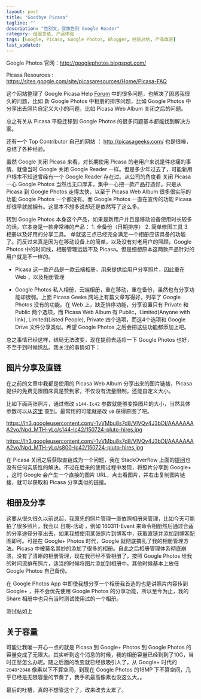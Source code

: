 ```yaml
---
layout: post
title: "Goodbye Picasa"
tagline: ""
description: "告别文，就像告别 Google Reader"
category: 经验总结, 产品体验
tags: [Google, Picasa, Google Photos, Blogger, 经验总结, 产品体验]
last_updated: 
---
```



Google Photos 官网：<http://googlephotos.blogspot.com/>

Picasa Resources : <https://sites.google.com/site/picasaresources/Home/Picasa-FAQ>

这个网站整理了 Google Picasa Help [Forum](http://www.google.com/support/forum/p/Picasa?hl=en) 中的很多问题，也解决了困惑我很久的问题，比如 新 Google Photos 中相册的排序问题，比如 Google Photos 中分享出去照片自定义大小的问题，比如 Picasa Web Album 关闭之后的问题。

总之有关从 Picasa 平稳迁移到 Google Photos 的很多问题基本都能找到解决方案。


还有一个 Top Contributor 自己的网站 ： <http://picasageeks.com/> 也是很棒，总结了各种经验。

虽然 Google 关闭 Picasa 来看，对长期使用 Picasa 的老用户来说是件悲痛的事情，就像当时 Google 关闭 Google Reader 一样。但是多少年过去了，可能新用户根本不知道曾经有一个 Google Reader 存在过。从公司的角度看 关闭 Picasa 一心 Google Photos 当然也无口厚非，集中一心把一款产品打造好。只是从 Picasa 到 Google Photos 走得太快，以至于 Picasa Web Album 很多很实际的功能 Google Photos 一个都没有。而 Google Photos 一直在宣传的功能 Picasa 却很早就就拥有。这里本不想多说却还是依然写了这么多。

转到 Google Photos 本身这个产品，如果是新用户并且是移动设备使用时长较多的话，它本身是一款非常棒的产品： 1. 全备份（日期排序） 2. 简单修图工具 3. 相册以及好用的分享工具。 单就这三点已经完全满足一个相册应该具备的功能了。而反过来真是因为在移动设备上的简单，以及没有对老用户的照顾，Google Photos 中的时间线，相册管理远远不及 Picasa。但是细想原本这两款产品针对的用户就是不一样的。

- Picasa
	这一款产品是一款云端相册，用来提供给用户分享照片，因此重在 Web ，以及相册管理

- Google Photos
	私人相册，云端相册，重在移动，重在备份，虽然也有分享功能却很弱。上面 Picasa Geeks 网站上有篇文章写得好，列举了 Google Photos 没有的功能。在 Web 上，缺乏排序功能，分享设置只有 Private 和 Public 两个选项，而 Picasa Web Album 有 Public，Limited(Anyone with link), Limited(Listed People), Private 四个选项，而这4个选项和 Google Drive 文件分享类似。希望 Google Photos 之后会把这些功能都添加上吧。

总之事情已经这样，结局无法改变，现在提前去适应一下 Google Photos 也好，不至于到时候慌乱。我关注的事情如下：

## 图片分享及直链

在之前的文章中我都是使用的 Picasa Web Album 分享出来的图片链接，Picasa 提供的免费无限图床真是赞到家，不仅没有流量限制，还能自定义大小。

比如下面两张照片，通过修改 `s144-Ic42` 参数就能够变换图片的大小，当然具体参数可以从[这里](https://sites.google.com/site/picasaresources/Home/Picasa-FAQ/picasa-webalbums/how-to-articles/how-to-get-an-image-of-a-specific-size) 查到。最常用的可能就是改 `s0` 获得原图了吧。

<https://lh3.googleusercontent.com/-1vVMbu8s7d8/VlVQy4J3bDI/AAAAAAAA2vo/Npd_MTH-yLc/s144-Ic42/150724-pluto-hires.jpg>

<https://lh3.googleusercontent.com/-1vVMbu8s7d8/VlVQy4J3bDI/AAAAAAAA2vo/Npd_MTH-yLc/s800-Ic42/150724-pluto-hires.jpg>

在 Picasa 关闭之后获取直链成为一个问题，我在 StackOverflow 上面的[提问](http://webapps.stackexchange.com/questions/90493/how-can-i-change-image-size-using-direct-image-url-in-picasa-web-album)也没有任何实质性的解决。不过在后来的使用过程中发现，将照片分享到 Google+ ，这时 Google 会产生一个直接的图片 URL，点击看图片，并右击复制图片链接，就可以获取和 Picasa 分享类似的链接。

## 相册及分享

这要从很久很久以前说起，我原先的照片管理一直依照相册来管理，比如今天可能拍了很多照片，我会以 日期-活动 ，例如 160311-Event 来命令相册然后通过合适的分享途径分享出去，如果我想使用某张照片到博客中，获取直链并添加到博客配图即可。可是在 Google+ Photos 时代，Google 就彻底搞乱了我的相册管理方法。Picasa 中被莫名其妙的添加了很多的相册。自此之后相册管理体系彻底崩溃，没有了清晰的相册管理，现在我已经不管相册了，按照 Google Photos 给我的时间流排布照片，适当的时候将图片添加到相册中。其他时候基本上放任 Google Photos 自己备份。

在 Google Photos App 中即使我想分享一个相册我首选的也是讲照片内容传到 Google+ ，并不会优先使用 Google Photos 的分享功能，所以至今为止，我的 Share 相册中也只有当时测试使用过的一个相册。

<div class="g-post" data-href="https://plus.google.com/+EinVerne/posts/9TQrwRFi1P3"></div>

测试帖如上

## 关于容量

可能让我唯一开心一点的就是 Picasa 到 Google+ Photos 到 Google Photos 的容量变成了无限大。其实听到这个消息的时候，我的相册容量已经到到了10G，当时正愁怎么办呢。随之后面的改变就已经很吸引人了，从 Google+ 时代的 `2048*2048` 像素以下不算空间，到现在 Google Photos 的16MP 下不算空间，几乎已经是无限容量的节奏了，我手机最高像素也没这么大。。

最后的吐槽，真的不想管这个了，改来改去太累了。

<div class="g-post" data-href="https://plus.google.com/+EinVerne/posts/MstVzTEXBHF"></div>